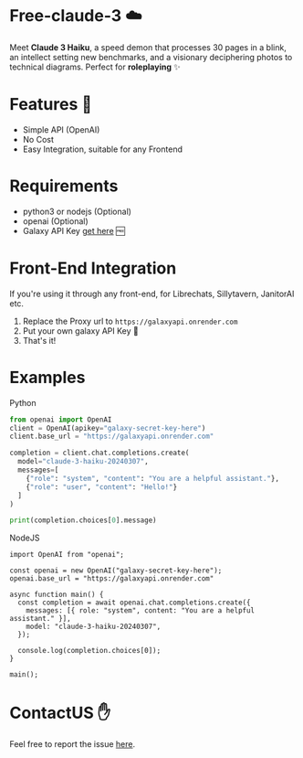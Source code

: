 # Free-claude-3 ☁️

Meet **Claude 3 Haiku**, a speed demon that processes 30 pages in a blink, an intellect setting new benchmarks, and a visionary deciphering photos to technical diagrams. 
Perfect for **roleplaying** ✨

# Features 🌟
- Simple API (OpenAI)
- No Cost
- Easy Integration, suitable for any Frontend

# Requirements
- python3 or nodejs (Optional)
- openai (Optional)
- Galaxy API Key [get here](https://discord.com/invite/rDfeS6Jf) 🆓

# Front-End Integration
If you're using it through any front-end, 
for Librechats, Sillytavern, JanitorAI etc.

1. Replace the Proxy url to
```https://galaxyapi.onrender.com```
2. Put your own galaxy API Key 🔐
3. That's it!

# Examples
Python
```python
from openai import OpenAI
client = OpenAI(apikey="galaxy-secret-key-here")
client.base_url = "https://galaxyapi.onrender.com"

completion = client.chat.completions.create(
  model="claude-3-haiku-20240307",
  messages=[
    {"role": "system", "content": "You are a helpful assistant."},
    {"role": "user", "content": "Hello!"}
  ]
)

print(completion.choices[0].message)

```

NodeJS
```node
import OpenAI from "openai";

const openai = new OpenAI("galaxy-secret-key-here");
openai.base_url = "https://galaxyapi.onrender.com"

async function main() {
  const completion = await openai.chat.completions.create({
    messages: [{ role: "system", content: "You are a helpful assistant." }],
    model: "claude-3-haiku-20240307",
  });

  console.log(completion.choices[0]);
}

main();
```
# ContactUS ✋
Feel free to report the issue [here](https://discord.com/invite/rDfeS6Jf).
